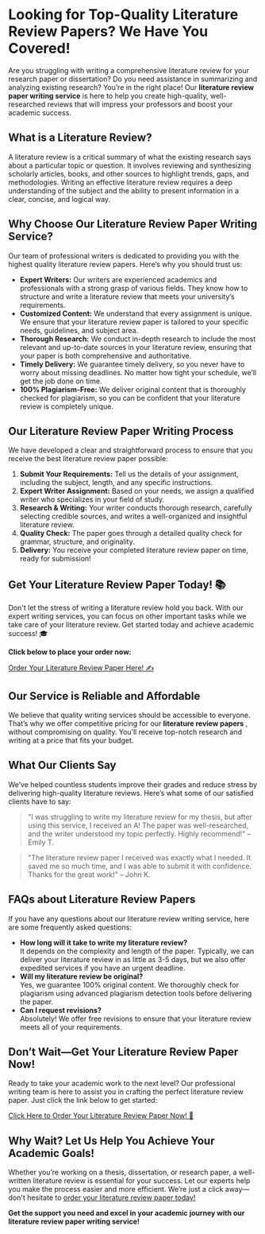 # Looking for Top-Quality Literature Review Papers? We Have You Covered!

Are you struggling with writing a comprehensive literature review for your research paper or dissertation? Do you need assistance in summarizing and analyzing existing research? You’re in the right place! Our **literature review paper writing service** is here to help you create high-quality, well-researched reviews that will impress your professors and boost your academic success.

## What is a Literature Review?

A literature review is a critical summary of what the existing research says about a particular topic or question. It involves reviewing and synthesizing scholarly articles, books, and other sources to highlight trends, gaps, and methodologies. Writing an effective literature review requires a deep understanding of the subject and the ability to present information in a clear, concise, and logical way.

## Why Choose Our Literature Review Paper Writing Service?

Our team of professional writers is dedicated to providing you with the highest quality literature review papers. Here’s why you should trust us:

- **Expert Writers:** Our writers are experienced academics and professionals with a strong grasp of various fields. They know how to structure and write a literature review that meets your university’s requirements.
- **Customized Content:** We understand that every assignment is unique. We ensure that your literature review paper is tailored to your specific needs, guidelines, and subject area.
- **Thorough Research:** We conduct in-depth research to include the most relevant and up-to-date sources in your literature review, ensuring that your paper is both comprehensive and authoritative.
- **Timely Delivery:** We guarantee timely delivery, so you never have to worry about missing deadlines. No matter how tight your schedule, we’ll get the job done on time.
- **100% Plagiarism-Free:** We deliver original content that is thoroughly checked for plagiarism, so you can be confident that your literature review is completely unique.

## Our Literature Review Paper Writing Process

We have developed a clear and straightforward process to ensure that you receive the best literature review paper possible:

1. **Submit Your Requirements:** Tell us the details of your assignment, including the subject, length, and any specific instructions.
2. **Expert Writer Assignment:** Based on your needs, we assign a qualified writer who specializes in your field of study.
3. **Research & Writing:** Your writer conducts thorough research, carefully selecting credible sources, and writes a well-organized and insightful literature review.
4. **Quality Check:** The paper goes through a detailed quality check for grammar, structure, and originality.
5. **Delivery:** You receive your completed literature review paper on time, ready for submission!

## Get Your Literature Review Paper Today! 📚

Don't let the stress of writing a literature review hold you back. With our expert writing services, you can focus on other important tasks while we take care of your literature review. Get started today and achieve academic success! 🎓

**Click below to place your order now:**

[Order Your Literature Review Paper Here! ✍️](https://tinyurl.com/topessay?keyword=literature+review+papers)

## Our Service is Reliable and Affordable

We believe that quality writing services should be accessible to everyone. That’s why we offer competitive pricing for our **literature review papers** , without compromising on quality. You’ll receive top-notch research and writing at a price that fits your budget.

## What Our Clients Say

We’ve helped countless students improve their grades and reduce stress by delivering high-quality literature reviews. Here’s what some of our satisfied clients have to say:

> "I was struggling to write my literature review for my thesis, but after using this service, I received an A! The paper was well-researched, and the writer understood my topic perfectly. Highly recommend!" – Emily T.

> "The literature review paper I received was exactly what I needed. It saved me so much time, and I was able to submit it with confidence. Thanks for the great work!" – John K.

## FAQs about Literature Review Papers

If you have any questions about our literature review writing service, here are some frequently asked questions:

- **How long will it take to write my literature review?**  
It depends on the complexity and length of the paper. Typically, we can deliver your literature review in as little as 3-5 days, but we also offer expedited services if you have an urgent deadline.
- **Will my literature review be original?**  
Yes, we guarantee 100% original content. We thoroughly check for plagiarism using advanced plagiarism detection tools before delivering the paper.
- **Can I request revisions?**  
Absolutely! We offer free revisions to ensure that your literature review meets all of your requirements.

## Don’t Wait—Get Your Literature Review Paper Now!

Ready to take your academic work to the next level? Our professional writing team is here to assist you in crafting the perfect literature review paper. Just click the link below to get started:

[Click Here to Order Your Literature Review Paper Now! 📘](https://tinyurl.com/topessay?keyword=literature+review+papers)

## Why Wait? Let Us Help You Achieve Your Academic Goals!

Whether you’re working on a thesis, dissertation, or research paper, a well-written literature review is essential for your success. Let our experts help you make the process easier and more efficient. We’re just a click away—don't hesitate to [order your literature review paper today!](https://tinyurl.com/topessay?keyword=literature+review+papers)

**Get the support you need and excel in your academic journey with our literature review paper writing service!**
